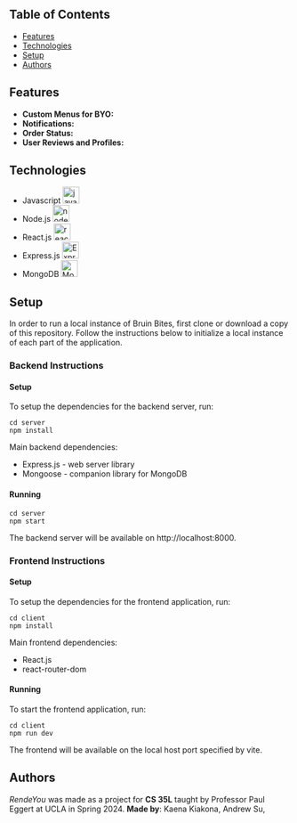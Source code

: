 ## Table of Contents
- [Features](https://github.com/andxsu/CS_35L_24S/#features)
- [Technologies](https://github.com/andxsu/CS_35L_24S/#technologies)
- [Setup](https://github.com/andxsu/CS_35L_24S/#setup)
- [Authors](https://github.com/andxsu/CS_35L_24S/#authors)

## Features
- **Custom Menus for BYO:** 
- **Notifications:** 
- **Order Status:** 
- **User Reviews and Profiles:** 

## Technologies
 - Javascript <img src="https://seeklogo.com/images/J/javascript-logo-8892AEFCAC-seeklogo.com.png" alt="javascript" width="30px">
 - Node.js <img src="https://seeklogo.com/images/N/nodejs-logo-FBE122E377-seeklogo.com.png" alt="node.js" width="30px">
 - React.js <img src="https://cdn4.iconfinder.com/data/icons/logos-3/600/React.js_logo-512.png" alt="react.js" width="30px">
 - Express.js <img src="https://www.sohamkamani.com/static/65137ed3c844d05124dcfdab28263c21/38cea/express-routing-logo.png" alt="Express.js" height="30px">
 - MongoDB <img src="https://upload.wikimedia.org/wikipedia/commons/thumb/e/eb/MongoDB_Logo.png/1598px-MongoDB_Logo.png?20180423174357" alt="MongoDB" height="30px">

## Setup
In order to run a local instance of Bruin Bites, first clone or download a copy of this repository. Follow the instructions below to initialize a local instance of each part of the application.

### Backend Instructions
#### Setup
To setup the dependencies for the backend server, run:
```
cd server
npm install
```

Main backend dependencies:
- Express.js - web server library
- Mongoose - companion library for MongoDB

#### Running
```
cd server
npm start
```
The backend server will be available on http://localhost:8000. 

### Frontend Instructions
#### Setup
To setup the dependencies for the frontend application, run:
```
cd client
npm install
```

Main frontend dependencies:
- React.js
- react-router-dom 

#### Running
To start the frontend application, run:
```
cd client
npm run dev 
```
The frontend will be available on the local host port specified by vite.

## Authors
_RendeYou_ was made as a project for **CS 35L** taught by Professor Paul Eggert at UCLA in Spring 2024. **Made by**: Kaena Kiakona, Andrew Su, 
